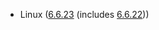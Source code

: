- Linux ([6.6.23](https://lwn.net/Articles/966758) (includes [6.6.22](https://lwn.net/Articles/965606)))
